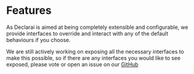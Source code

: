 # Features

As Declarai is aimed at being completely extensible and configurable, we provide interfaces to override and
interact with any of the default behaviours if you choose.

We are still actively working on exposing all the necessary interfaces to make this possible, so if there are any
interfaces you would like to see exposed, please vote or open an issue on our [GitHub](https://github.com/vendi-ai/declarai/issues)

